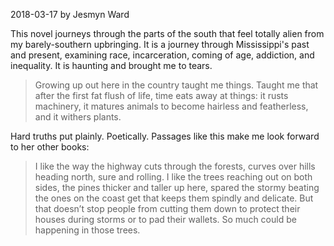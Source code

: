 2018-03-17
by Jesmyn Ward

This novel journeys through the parts of the south that feel totally alien from my barely-southern upbringing. It is a journey through Mississippi's past and present, examining race, incarceration, coming of age, addiction, and inequality. It is haunting and brought me to tears.

> Growing up out here in the country taught me things. Taught me that after the first fat flush of life, time eats away at things: it rusts machinery, it matures animals to become hairless and featherless, and it withers plants.

Hard truths put plainly. Poetically. Passages like this make me look forward to her other books:

> I like the way the highway cuts through the forests, curves over hills heading north, sure and rolling. I like the trees reaching out on both sides, the pines thicker and taller up here, spared the stormy beating the ones on the coast get that keeps them spindly and delicate. But that doesn’t stop people from cutting them down to protect their houses during storms or to pad their wallets. So much could be happening in those trees.

